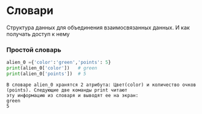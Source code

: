 # Словари
Структура данных для объединения взаимосвязанных данных. И как получать доступ к нему

### Простой словарь
```python
alien_0 ={'color':'green','points': 5}
print(alien_0['color'])   # green
print(alien_0['points'])  # 5
```
```
В словаре alien_0 хранятся 2 атрибута: Цвет(color) и количество очков (points). Следующие две команды print читают 
эту информацию из словаря и выводят ее на экран:
green
5
```

